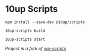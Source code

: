# 10up Scripts

```
npm install --save-dev @10up/scripts
```

```
10up-scripts build
```

```
10up-scripts start
```

*Project is a fork of [wp-scripts](https://github.com/WordPress/gutenberg/tree/master/packages/scripts)*
